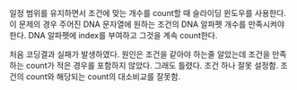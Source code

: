 일정 범위를 유지하면서 조건에 맞는 개수를 count할 때 슬라이딩 윈도우를 사용한다.
이 문제의 경우 주어진 DNA 문자열에 원하는 조건의 DNA 알파펫 개수를 만족시켜야 한다.
DNA 알파펫에 index를 부여하고 그것을 계속 count한다.

처음 코딩결과 실패가 발생하였다. 원인은 조건을 같아야 하는줄 알았는데 조건을 만족하는 count가 적은 경우를 포함하지 않았다.
그래도 틀렸다. 조건 하나 잘못 설정함. 조건의 count와 해당되는 count의 대소비교를 잘못함.